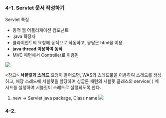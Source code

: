 ### 4-1. Servlet 문서 작성하기
Servlet 특징
- 동적 웹 어플리케이션 컴포넌트
- .java 확장자
- 클라이언트의 요청에 동적으로 작동하고, 응답은 html을 이용
- **java thread 이용하여 동작**
- MVC 패턴에서 Controller로 이용됨

![
](https://lh3.googleusercontent.com/KOrMlBKjPrVWYf4TNbAy5Kxc7iVNhUiTcd9EmOBzVeyyA4IiEdzbteEWDS-x0Wy-GtLGFH13dyc "Servlet")

<참고>
**서블릿과 스레드**
요청이 들어오면, WAS의 스레드풀을 이용하여 스레드를 생성하고, 해당 스레드에 서블릿을 할당하여 싱글톤 패턴의 서블릿 클래스의 service( ) 메서드를 실행하여 서블릿이 스레드로 실행되도록 한다.

1. new -> Servlet
java package, Class name 
![
](https://lh3.googleusercontent.com/6XeqWIiNSgzs6Fshy7t6ql6rNjkzxFUgsVDwBipZGCFU0TaWWze7D1B6OF0Z8qMnSmLyT44moZI "servlet만들기1")


### 4-2.
<!--stackedit_data:
eyJoaXN0b3J5IjpbMTUwMjIxNTI3NywtMTk0ODA3MDU1OCwxMz
Q1OTA4Nzk4LC0xNjAwNDM3NzM1LC0yMDg4NzQ2NjEyXX0=
-->